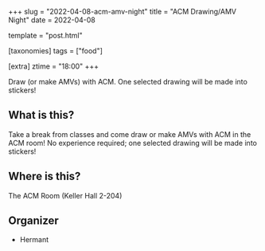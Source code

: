 +++
slug = "2022-04-08-acm-amv-night"
title = "ACM Drawing/AMV Night"
date = 2022-04-08

template = "post.html"

[taxonomies]
tags = ["food"]

[extra]
ztime = "18:00"
+++

Draw (or make AMVs) with ACM. One selected drawing will be made into stickers!

<!-- more -->

## What is this?

Take a break from classes and come draw or make AMVs with ACM in the ACM room! No experience required; one selected drawing will be made into stickers! 

## Where is this?

The ACM Room (Keller Hall 2-204)

## Organizer

* Hermant


